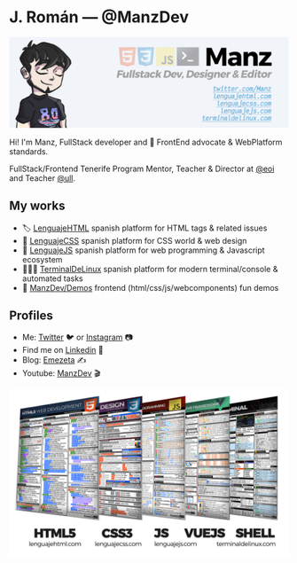 # J. Román — @ManzDev

![ManzDev - GitHub Profile](https://raw.githubusercontent.com/ManzDev/manzdev/master/github-profile.png)

Hi! I'm Manz, FullStack developer and 🥑 FrontEnd advocate & WebPlatform standards.

FullStack/Frontend Tenerife Program Mentor, Teacher & Director at [@eoi](https://twitter.com/eois) and Teacher [@ull](https://twitter.com/ull).

## My works

- 🏷️ [LenguajeHTML](https://lenguajehtml.com/) spanish platform for HTML tags & related issues
- 🎨 [LenguajeCSS](https://lenguajecss.com/) spanish platform for CSS world & web design
- 🤖 [LenguajeJS](https://lenguajejs.com/) spanish platform for web programming & Javascript ecosystem
- 👨🏽‍💻 [TerminalDeLinux](https://terminaldelinux.com) spanish platform for modern terminal/console & automated tasks
- 🏓 [ManzDev/Demos](https://manzdev.github.io/) frontend (html/css/js/webcomponents) fun demos

## Profiles

- Me: [Twitter](https://twitter.com/Manz) 🐦 or [Instagram](https://instagram.com/joseromanhdez) 📷
- Find me on [Linkedin](https://www.linkedin.com/in/joseromanhdez/) 💼
- Blog: [Emezeta](https://www.emezeta.com/) ✍️
- Youtube: [ManzDev](https://bit.ly/manzdev) 🎬

[![FrontEnd Cheatsheets](https://raw.githubusercontent.com/ManzDev/manzdev/master/cheatsheets.png)](https://twitter.com/Manz/status/1275338301172600837)
